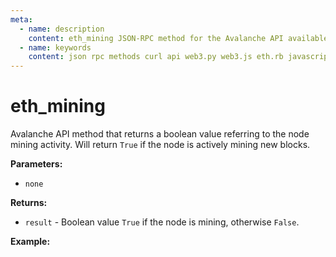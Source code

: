 ```yaml
---
meta:
  - name: description
    content: eth_mining JSON-RPC method for the Avalanche API available with examples in web3.js, web3.py, eth.rb, and cURL.
  - name: keywords
    content: json rpc methods curl api web3.py web3.js eth.rb javascript python ruby Avalanche 
---
```


# eth_mining

Avalanche API method that returns a boolean value referring to the node mining activity. Will return `True` if the node is actively mining new blocks. 

**Parameters:**  

* `none` 

**Returns:** 

* `result` - Boolean value `True` if the node is mining, otherwise `False`.

**Example:**

<CodeSwitcher :languages="{js:'web3.js', py:'web3.py', rb:'eth.rb', cr:'cURL'}">
<template v-slot:js>

``` js
// not supported, consensus engine is not ethash.
```

</template>
<template v-slot:py>

``` py
# Not supported, consensus engine is not ethash.
```

</template>
<template v-slot:rb>

``` rb
# Not supported, consensus engine is not ethash.
```

</template>
<template v-slot:cr>

``` sh
# Not supported, consensus engine is not ethash.
```

</template>
</CodeSwitcher>